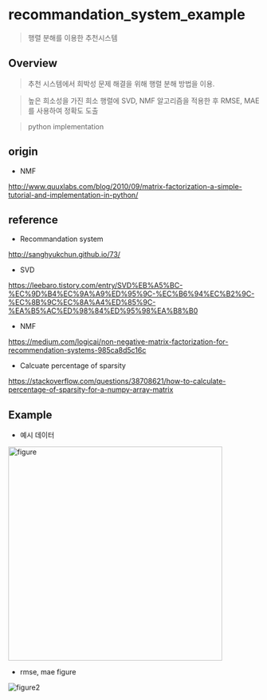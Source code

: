 # recommandation_system_example

> 행렬 분해를 이용한 추천시스템


## Overview

> 추천 시스템에서 희박성 문제 해결을 위해 행렬 분해 방법을 이용.

> 높은 희소성을 가진 희소 행렬에 SVD, NMF 알고리즘을 적용한 후 RMSE, MAE를 사용하여 정확도 도출

> python implementation


## origin

* NMF 

http://www.quuxlabs.com/blog/2010/09/matrix-factorization-a-simple-tutorial-and-implementation-in-python/


## reference

* Recommandation system

http://sanghyukchun.github.io/73/

* SVD

https://leebaro.tistory.com/entry/SVD%EB%A5%BC-%EC%9D%B4%EC%9A%A9%ED%95%9C-%EC%B6%94%EC%B2%9C-%EC%8B%9C%EC%8A%A4%ED%85%9C-%EA%B5%AC%ED%98%84%ED%95%98%EA%B8%B0

* NMF

https://medium.com/logicai/non-negative-matrix-factorization-for-recommendation-systems-985ca8d5c16c

* Calcuate percentage of sparsity

https://stackoverflow.com/questions/38708621/how-to-calculate-percentage-of-sparsity-for-a-numpy-array-matrix

## Example

* 예시 데이터

<img width="429" alt="figure" src="https://user-images.githubusercontent.com/37811577/55779952-c4f45880-5ae1-11e9-8156-56631f37c81d.png">


* rmse, mae figure

![figure2](https://user-images.githubusercontent.com/37811577/55780048-fe2cc880-5ae1-11e9-9e69-6b41c86bce1e.png)


